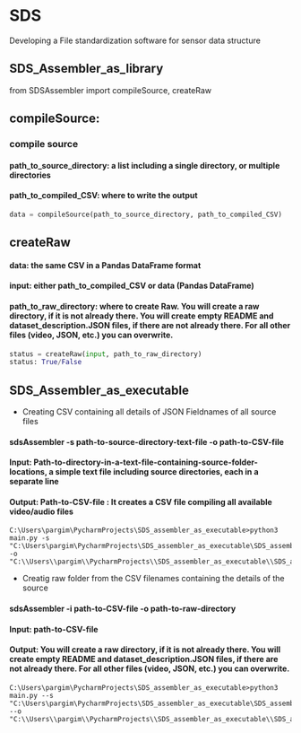 # SDS
Developing a File standardization software for sensor data structure

## SDS_Assembler_as_library

from SDSAssembler import compileSource, createRaw 
## compileSource:
### compile source 
#### path_to_source_directory: a list including a single directory, or multiple directories 
#### path_to_compiled_CSV: where to write the output 
```python
data = compileSource(path_to_source_directory, path_to_compiled_CSV)

```


## createRaw
#### data: the same CSV in a Pandas DataFrame format  
#### input: either path_to_compiled_CSV or data (Pandas DataFrame) 
#### path_to_raw_directory: where to create Raw. You will create a raw directory, if it is not already there. You will create empty README and dataset_description.JSON files, if there are not already there. For all other files (video, JSON, etc.) you can overwrite.  
```python
status = createRaw(input, path_to_raw_directory) 
status: True/False 
```

## SDS_Assembler_as_executable
- Creating CSV containing all details of JSON Fieldnames of all source files

#### sdsAssembler -s path-to-source-directory-text-file -o path-to-CSV-file 
#### Input: Path-to-directory-in-a-text-file-containing-source-folder-locations, a simple text file including source directories, each in a separate line 
#### Output: Path-to-CSV-file : It creates a CSV file compiling all available video/audio files 
```
C:\Users\pargim\PycharmProjects\SDS_assembler_as_executable>python3 main.py -s "C:\Users\pargim\PycharmProjects\SDS_assembler_as_executable\SDS_assembler\source_details_doc.txt" -o "C:\\Users\\pargim\\PycharmProjects\\SDS_assembler_as_executable\\SDS_assembler\\testo_new_executable_updated_1.csv"
```
- Creatig raw folder from the CSV filenames containing the details of the source
#### sdsAssembler -i path-to-CSV-file -o path-to-raw-directory 

#### Input: path-to-CSV-file

#### Output: <path-to-raw-directory> You will create a raw directory, if it is not already there. You will create empty README and dataset_description.JSON files, if there are not already there. For all other files (video, JSON, etc.) you can overwrite.  

```
C:\Users\pargim\PycharmProjects\SDS_assembler_as_executable>python3 main.py --s "C:\Users\pargim\PycharmProjects\SDS_assembler_as_executable\SDS_assembler\source_details_doc.txt" --o "C:\\Users\\pargim\\PycharmProjects\\SDS_assembler_as_executable\\SDS_assembler\\testo_new_executable_updated_1.csv"

```

 


